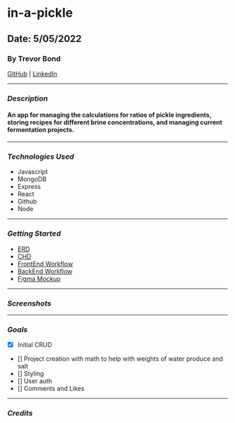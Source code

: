 # in-a-pickle
## Date: 5/05/2022
### By Trevor Bond
[GitHub](https://github.com/rarebit3) | [LinkedIn](https://www.linkedin.com/in/johntrevorbond/)
***
### ***Description***
#### An app for managing the calculations for ratios of pickle ingredients, storing recipes for different brine concentrations, and managing current fermentation projects.
***
### ***Technologies Used***

* Javascript
* MongoDB
* Express
* React
* Github
* Node


***
### ***Getting Started***
* [ERD](https://lucid.app/lucidchart/bfca6b3a-07f5-44f7-8447-343e19478ab0/edit?page=0_0&invitationId=inv_dbaf5ff3-0ba9-43e3-a7d4-8fd686c4ef94#)
* [CHD](https://lucid.app/lucidchart/b872fa4f-e009-4632-8611-1b2e89e79611/edit?beaconFlowId=03B18F8FAC69D0B3&invitationId=inv_4d43d1fe-bc65-41c4-85a3-fc3113a15e06&page=0_0#)
* [FrontEnd Workflow](https://trello.com/b/DqxJ0qSr/inapickle-frontend)
* [BackEnd Workflow](https://trello.com/b/OF6R5CjM/inapickle-backend)
* [Figma Mockup]()

***
### ***Screenshots***
***
### ***Goals***
- [x] Initial CRUD
- [] Project creation with math to help with weights of water produce and salt
- [] Styling
- [] User auth
- [] Comments and Likes
***
### ***Credits***
